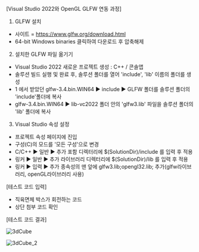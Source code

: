 [Visual Studio 2022와 OpenGL GLFW 연동 과정]

1. GLFW 설치
- 사이트 = https://www.glfw.org/download.html
- 64-bit Windows binaries 클릭하여 다운로드 후 압축해제

2. 설치한 GLFW 파일 옮기기
- Visual Studio 2022 새로운 프로젝트 생성 : C++ / 콘솔앱
- 솔루션 빌드 실행 및 완료 후, 솔루션 폴더를 열어 'include', 'lib' 이름의 폴더를 생성
- 1 에서 받았던 glfw-3.4.bin.WIN64 ▶ include ▶ GLFW 폴더를 솔루션 폴더의 'include'폴더에 복사
- glfw-3.4.bin.WIN64 ▶ lib-vc2022 폴더 안의 'glfw3.lib' 파일을 솔루션 폴더의 'lib' 폴더에 복사

3. Visual Studio 속성 설정
- 프로젝트 속성 페이지에 진입
- 구성(C)의 모드를 '모든 구성'으로 변경
- C/C++ ▶ 일반 ▶ 추가 포함 디렉터리에 $(SolutionDir)/include 를 입력 후 적용
- 링커 ▶ 일반 ▶ 추가 라이브러리 디렉터리에 $(SolutionDir)/lib 를 입력 후 적용
- 링커 ▶ 입력 ▶ 추가 종속성의 맨 앞에 glfw3.lib;opengl32.lib; 추가(glfw라이브러리, openGL라이브러리 사용)

[테스트 코드 입력]
- 직육면체 박스가 회전하는 코드
- 상단 첨부 코드 확인


[테스트 코드 결과]


![3dCube](https://github.com/mingyu2020/Cpp_GLFW/assets/127829026/09e9d50c-5824-443d-b002-cca88b1c9463)


![3dCube_2](https://github.com/mingyu2020/Cpp_GLFW/assets/127829026/e4ec8799-aa54-426c-aced-fab7d3fda8fb)




